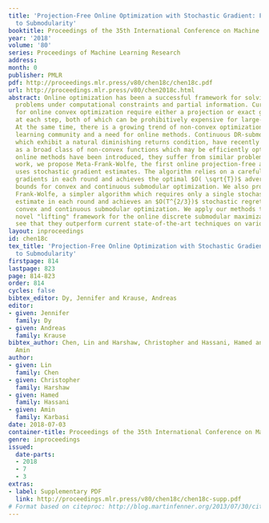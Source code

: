 ```yaml
---
title: 'Projection-Free Online Optimization with Stochastic Gradient: From Convexity
  to Submodularity'
booktitle: Proceedings of the 35th International Conference on Machine Learning
year: '2018'
volume: '80'
series: Proceedings of Machine Learning Research
address: 
month: 0
publisher: PMLR
pdf: http://proceedings.mlr.press/v80/chen18c/chen18c.pdf
url: http://proceedings.mlr.press/v80/chen2018c.html
abstract: Online optimization has been a successful framework for solving large-scale
  problems under computational constraints and partial information. Current methods
  for online convex optimization require either a projection or exact gradient computation
  at each step, both of which can be prohibitively expensive for large-scale applications.
  At the same time, there is a growing trend of non-convex optimization in machine
  learning community and a need for online methods. Continuous DR-submodular functions,
  which exhibit a natural diminishing returns condition, have recently been proposed
  as a broad class of non-convex functions which may be efficiently optimized. Although
  online methods have been introduced, they suffer from similar problems. In this
  work, we propose Meta-Frank-Wolfe, the first online projection-free algorithm that
  uses stochastic gradient estimates. The algorithm relies on a careful sampling of
  gradients in each round and achieves the optimal $O( \sqrt{T})$ adversarial regret
  bounds for convex and continuous submodular optimization. We also propose One-Shot
  Frank-Wolfe, a simpler algorithm which requires only a single stochastic gradient
  estimate in each round and achieves an $O(T^{2/3})$ stochastic regret bound for
  convex and continuous submodular optimization. We apply our methods to develop a
  novel "lifting" framework for the online discrete submodular maximization and also
  see that they outperform current state-of-the-art techniques on various experiments.
layout: inproceedings
id: chen18c
tex_title: 'Projection-Free Online Optimization with Stochastic Gradient: From Convexity
  to Submodularity'
firstpage: 814
lastpage: 823
page: 814-823
order: 814
cycles: false
bibtex_editor: Dy, Jennifer and Krause, Andreas
editor:
- given: Jennifer
  family: Dy
- given: Andreas
  family: Krause
bibtex_author: Chen, Lin and Harshaw, Christopher and Hassani, Hamed and Karbasi,
  Amin
author:
- given: Lin
  family: Chen
- given: Christopher
  family: Harshaw
- given: Hamed
  family: Hassani
- given: Amin
  family: Karbasi
date: 2018-07-03
container-title: Proceedings of the 35th International Conference on Machine Learning
genre: inproceedings
issued:
  date-parts:
  - 2018
  - 7
  - 3
extras:
- label: Supplementary PDF
  link: http://proceedings.mlr.press/v80/chen18c/chen18c-supp.pdf
# Format based on citeproc: http://blog.martinfenner.org/2013/07/30/citeproc-yaml-for-bibliographies/
---
```

